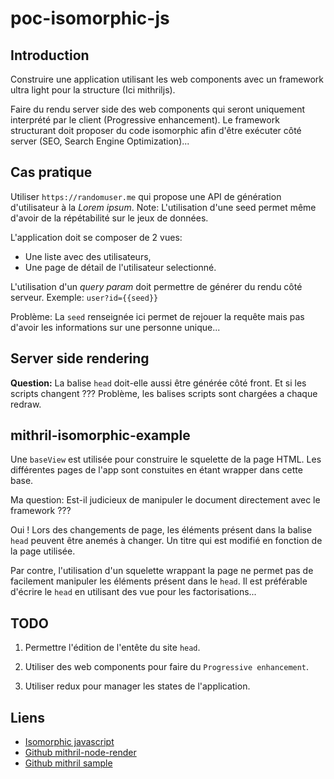 # poc-isomorphic-js


## Introduction

Construire une application utilisant les web components avec un framework ultra
light pour la structure (Ici mithriljs).

Faire du rendu server side des web components qui seront uniquement interprété par
le client (Progressive enhancement). Le framework structurant doit proposer du
code isomorphic afin d'être exécuter côté server (SEO, Search Engine Optimization)...


## Cas pratique

Utiliser ``https://randomuser.me`` qui propose une API de génération d'utilisateur
à la _Lorem ipsum_. Note: L'utilisation d'une seed permet même d'avoir de la
répétabilité sur le jeux de données.

L'application doit se composer de 2 vues:
- Une liste avec des utilisateurs,
- Une page de détail de l'utilisateur selectionné.

L'utilisation d'un _query param_ doit permettre de générer du rendu côté serveur.
Exemple: ``user?id={{seed}}``

Problème: La ``seed`` renseignée ici permet de rejouer la requête mais pas d'avoir
les informations sur une personne unique...


## Server side rendering

__Question:__ La balise ``head`` doit-elle aussi être générée côté front. Et si les
scripts changent ??? Problème, les balises scripts sont chargées a chaque redraw.


## mithril-isomorphic-example

Une ``baseView`` est utilisée pour construire le squelette de la page HTML. Les
différentes pages de l'app sont constuites en étant wrapper dans cette base.

Ma question: Est-il judicieux de manipuler le document directement avec le
framework ???

Oui ! Lors des changements de page, les éléments présent dans la balise ``head``
peuvent être anemés à changer. Un titre qui est modifié en fonction de la page
utilisée.

Par contre, l'utilisation d'un squelette wrappant la page ne permet pas de facilement
manipuler les éléments présent dans le ``head``. Il est préférable d'écrire le
``head`` en utilisant des vue pour les factorisations...


## TODO

1. Permettre l'édition de l'entête du site ``head``.

2. Utiliser des web components pour faire du ``Progressive enhancement``.

3. Utiliser redux pour manager les states de l'application.


## Liens

- [Isomorphic javascript](http://isomorphic.net/javascript)
- [Github mithril-node-render](https://github.com/MithrilJS/mithril-node-render)
- [Github mithril sample](https://github.com/StephanHoyer/mithril-isomorphic-example)
